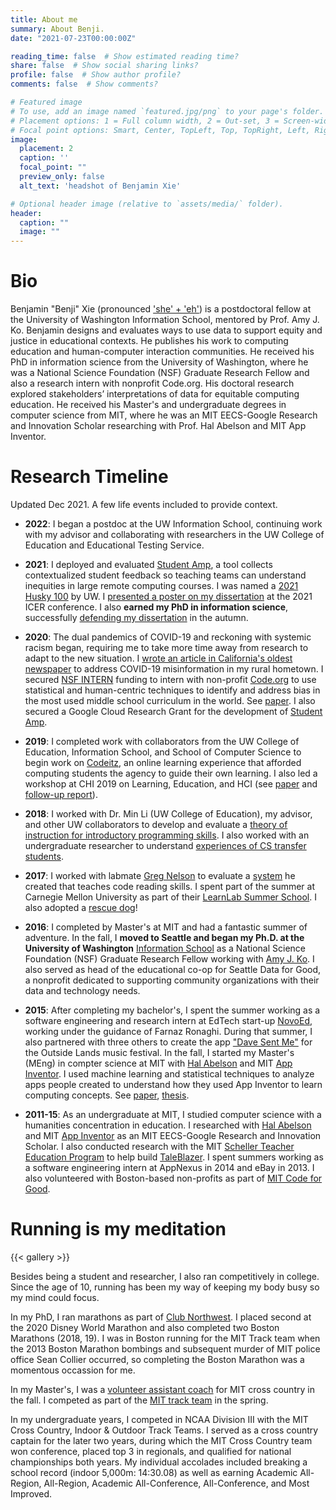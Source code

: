 ```yaml
---
title: About me
summary: About Benji.
date: "2021-07-23T00:00:00Z"

reading_time: false  # Show estimated reading time?
share: false  # Show social sharing links?
profile: false  # Show author profile?
comments: false  # Show comments?

# Featured image
# To use, add an image named `featured.jpg/png` to your page's folder.
# Placement options: 1 = Full column width, 2 = Out-set, 3 = Screen-width
# Focal point options: Smart, Center, TopLeft, Top, TopRight, Left, Right, BottomLeft, Bottom, BottomRight
image:
  placement: 2
  caption: ''
  focal_point: ""
  preview_only: false
  alt_text: 'headshot of Benjamin Xie'

# Optional header image (relative to `assets/media/` folder).
header:
  caption: ""
  image: ""
---
```


# Bio
Benjamin "Benji" Xie (pronounced ['she' + 'eh'](https://www.pronouncenames.com/pronounce/xie)) is a postdoctoral fellow at the University of Washington Information School, mentored by Prof. Amy J. Ko. Benjamin designs and evaluates ways to use data to support equity and justice in educational contexts. He publishes his work to computing education and human-computer interaction communities. He received his PhD in information science from the University of Washington, where he was a National Science Foundation (NSF) Graduate Research Fellow and also a research intern with nonprofit Code.org. His doctoral research explored stakeholders’ interpretations of data for equitable computing education. He received his Master's and undergraduate degrees in computer science from MIT, where he was an MIT EECS-Google Research and Innovation Scholar researching with Prof. Hal Abelson and MIT App Inventor.

# Research Timeline
Updated Dec 2021. A few life events included to provide context. 

- **2022**: I began a postdoc at the UW Information School, continuing work with my advisor and collaborating with researchers in the UW College of Education and Educational Testing Service.

- **2021**: I deployed and evaluated [Student Amp](/project/studentamp/), a tool collects contextualized student feedback so teaching teams can understand inequities in large remote computing courses. I was named a [2021 Husky 100](https://web.archive.org/web/20210524172813/https://ischool.uw.edu/news/2021/05/5-ischool-students-among-husky-100) by UW. I [presented a poster on my dissertation](/publication/icer-2021/) at the 2021 ICER conference. I also **earned my PhD in information science**, successfully [defending my dissertation](https://web.archive.org/web/20211116001105/ischool.uw.edu/events/2021/11/dissertation-defense-benjamin-xie) in the autumn.

- **2020**: The dual pandemics of COVID-19 and reckoning with systemic racism began, requiring me to take more time away from research to adapt to the new situation. I [wrote an article in California's oldest newspaper](https://web.archive.org/web/20210209035459/www.mtdemocrat.com/opinion/guest-column-much-needed-fact-checking-of-dr-veltmeyers-covid-19-claims/) to address COVID-19 misinformation in my rural hometown. I secured [NSF INTERN](https://www.nsf.gov/publications/pub_summ.jsp?ods_key=nsf21013) funding to intern with non-profit [Code.org](https://code.org/about/) to use statistical and human-centric techniques to identify and address bias in the most used middle school curriculum in the world. See [paper](/publication/las-2021/). I also secured a Google Cloud Research Grant for the development of [Student Amp](/project/studentamp/).

- **2019**: I completed work with collaborators from the UW College of Education, Information School, and School of Computer Science to begin work on [Codeitz](/project/codeitz/), an online learning experience that afforded computing students the agency to guide their own learning. I also led a workshop at CHI 2019 on Learning, Education, and HCI (see [paper](/publication/chi-2019/) and [follow-up report](/publication/ix-2020/)).

- **2018**: I worked with Dr. Min Li (UW College of Education), my advisor, and other UW collaborators to develop and evaluate a [theory of instruction for introductory programming skills](publication/cse-2019/). I also worked with an undergraduate researcher to understand [experiences of CS transfer students](/publication/icer-2018).

- **2017**: I worked with labmate [Greg Nelson](http://greglnelson.info/) to evaluate a [system](/publication/icer-2017/) he created that teaches code reading skills. I spent part of the summer at Carnegie Mellon University as part of their [LearnLab Summer School](https://medium.com/bits-and-behavior/cmu-learnlab-summer-school-2017-innovation-understanding-iteration-ed8afba3cb1c). I also adopted a [rescue dog](/curie)!

- **2016**: I completed by Master's at MIT and had a fantastic summer of adventure. In the fall, I **moved to Seattle and began my Ph.D. at the University of Washington** [Information School](https://ischool.uw.edu/) as a National Science Foundation (NSF) Graduate Research Fellow working with [Amy J. Ko](https://faculty.washington.edu/ajko/). I also served as head of the educational co-op for Seattle Data for Good, a nonprofit dedicated to supporting community organizations with their data and technology needs.

- **2015**: After completing my bachelor's, I spent the summer working as a software engineering and research intern at EdTech start-up [NovoEd](https://www.novoed.com/), working under the guidance of Farnaz Ronaghi. During that summer, I also partnered with three others to create the app ["Dave Sent Me"](https://www.everfest.com/magazine/how-outside-lands-app-feature-dave-sent-me-introduced-festivals-goers-to-new-bands) for the Outside Lands music festival. In the fall, I started my Master's (MEng) in compter science at MIT with [Hal Abelson](https://www.csail.mit.edu/person/hal-abelson) and MIT [App Inventor](https://appinventor.mit.edu/). I used machine learning and statistical techniques to analyze apps people created to understand how they used App Inventor to learn computing concepts. See [paper](/publication/vlhcc-2016), [thesis](/publication/thesis-meng/).

- **2011-15**: As an undergraduate at MIT, I studied computer science with a humanities concentration in education. I researched with [Hal Abelson](https://www.csail.mit.edu/person/hal-abelson) and MIT [App Inventor](https://appinventor.mit.edu/) as an MIT EECS-Google Research and Innovation Scholar. I also conducted research with the MIT [Scheller Teacher Education Program](https://web.mit.edu/mitstep/projects.html) to help build [TaleBlazer](http://taleblazer.org/). I spent summers working as a software engineering intern at AppNexus in 2014 and eBay in 2013. I also volunteered with Boston-based non-profits as part of [MIT Code for Good](http://codeforgood.mit.edu/).

# Running is my meditation
{{< gallery >}}

Besides being a student and researcher, I also ran competitively in college. Since the age of 10, running has been my way of keeping my body busy so my mind could focus.

In my PhD, I ran marathons as part of [Club Northwest](https://www.clubnorthwest.org/benjamin-xie). I placed second at the 2020 Disney World Marathon and also completed two Boston Marathons (2018, 19). I was in Boston running for the MIT Track team when the 2013 Boston Marathon bombings and subsequent murder of MIT police office Sean Collier occurred, so completing the Boston Marathon was a momentous occassion for me.

In my Master's, I was a [volunteer assistant coach](https://web.archive.org/web/20160328101546/http://mitathletics.com/sports/m-xc/coaches/index) for MIT cross country in the fall. I competed as part of the [MIT track team](https://web.archive.org/web/20210726174602/https://mit.prestosports.com/sports/m-track/2015-16/bios/xie_benji_2sje) in the spring.

In my undergraduate years, I competed in NCAA Division III with the MIT Cross Country, Indoor & Outdoor Track Teams. I served as a cross country captain for the later two years, during which the MIT Cross Country team won conference, placed top 3 in regionals, and qualified for national championships both years. My individual accolades included breaking a school record (indoor 5,000m: 14:30.08) as well as earning Academic All-Region, All-Region, Academic All-Conference, All-Conference, and Most Improved. 